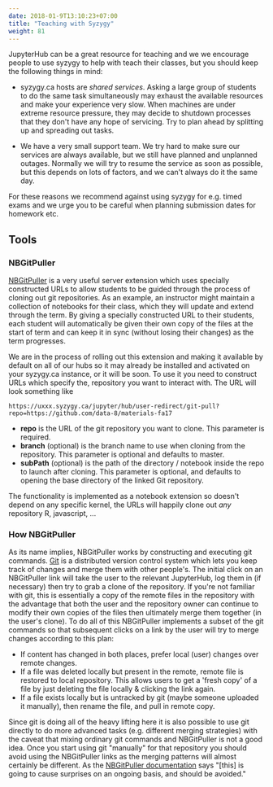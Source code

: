 ```yaml
---
date: 2018-01-9T13:10:23+07:00
title: "Teaching with Syzygy"
weight: 81
---
```


JupyterHub can be a great resource for teaching and we we encourage people to
use syzygy to help with teach their classes, but you should keep the following
things in mind:

  * syzygy.ca hosts are *shared services*. Asking a large group of students to
    do the same task simultaneously may exhaust the available resources and make
    your experience very slow. When machines are under extreme resource
    pressure, they may decide to shutdown processes that they don't have any
    hope of servicing. Try to plan ahead by splitting up and spreading out
    tasks.

  * We have a very small support team. We try hard to make sure our services are
    always available, but we still have planned and unplanned outages. Normally
    we will try to resume the service as soon as possible, but this depends on
    lots of factors, and we can't always do it the same day.

For these reasons we recommend against using syzygy for e.g. timed exams and we
urge you to be careful when planning submission dates for homework etc.

## Tools

### NBGitPuller
[NBGitPuller](https://github.com/data-8/nbgitpuller) is a very useful server
extension which uses specially constructed URLs to allow students to be guided
through the process of cloning out git repositories. As an example, an
instructor might maintain a collection of notebooks for their class, which they
will update and extend through the term. By giving a specially constructed URL
to their students, each student will automatically be given their own copy of
the files at the start of term and can keep it in sync (without losing their
changes) as the term progresses.


We are in the process of rolling out this extension and making it available by
default on all of our hubs so it may already be installed and activated on your
syzygy.ca instance, or it will be soon. To use it you need to construct URLs
which specify the, repository you want to interact with. The URL will look
something like 
```http
https://uxxx.syzygy.ca/jupyter/hub/user-redirect/git-pull?repo=https://github.com/data-8/materials-fa17
```

  * **repo** is the URL of the git repository you want to clone. This parameter
    is required.
  * **branch** (optional) is the branch name to use when cloning from the repository. This
    parameter is optional and defaults to master.
  * **subPath** (optional) is the path of the directory / notebook inside the
    repo to launch after cloning. This parameter is optional, and defaults to
    opening the base directory of the linked Git repository.

The functionality is implemented as a notebook extension so doesn't depend on
any specific kernel, the URLs will happily clone out *any* repository R,
javascript, ...

### How NBGitPuller

As its name implies, NBGitPuller works by constructing and executing git
commands. [Git](https://git-scm.com) is a distributed version control system
which lets you keep track of changes and merge them with other people's.  The
initial click on an NBGitPuller link will take the user to the relevant
JupyterHub, log them in (if necessary) then try to grab a clone of the
repository. If you're not familiar with git, this is essentially a copy of the
remote files in the repository with the advantage that both the user and the
repository owner can continue to modify their own copies of the files
then ultimately merge them together (in the user's clone). To do all of this
NBGitPuller implements a subset of the git commands so that subsequent clicks on
a link by the user will try to merge changes according to this plan:


  * If content has changed in both places, prefer local (user) changes over remote
changes.
  * If a file was deleted locally but present in the remote, remote file is
restored to local repository. This allows users to get a 'fresh copy' of a file
by just deleting the file locally & clicking the link again.
  * If a file exists locally but is untracked by git (maybe someone uploaded it
manually), then rename the file, and pull in remote copy.

Since git is doing all of the heavy lifting here it is also possible to use git
directly to do more advanced tasks (e.g. different merging strategies) with the
caveat that mixing ordinary git commands and NBGitPuller is not a good idea.
Once you start using git "manually" for that repository you should avoid using
the NBGitPuller links as the merging patterns will almost certainly be
different. As the [NBGitPuller
documentation](https://github.com/data-8/nbgitpuller) says "[this] is going to
cause surprises on an ongoing basis, and should be avoided."
